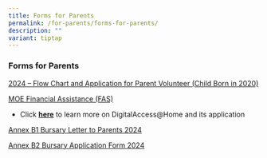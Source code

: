 ```yaml
---
title: Forms for Parents
permalink: /for-parents/forms-for-parents/
description: ""
variant: tiptap
---
```

<h3>Forms for Parents</h3>
<p><a href="/files/For Parents/Forms for Parents/2024____Flow_Chart_for_Parent_Volunteer___Child_Born_in_2020_.pdf" rel="noopener noreferrer nofollow" target="_blank">2024 – Flow Chart and Application for Parent Volunteer (Child Born in 2020)</a>
</p>
<p><a href="https://www.moe.gov.sg/financial-matters/financial-assistance" rel="noopener noreferrer nofollow" target="_blank">MOE Financial Assistance (FAS)</a>
</p>
<ul data-tight="true" class="tight">
<li>
<p>Click&nbsp;<strong><a href="https://eservice.imda.gov.sg/das/homepage" rel="noopener noreferrer nofollow" target="_blank">here</a></strong>&nbsp;to
learn more on DigitalAccess@Home and its application</p>
</li>
</ul>
<p><a href="/files/For Parents/Forms for Parents/Annex_B1_MTS_Bursary_Letter_to_Parents.pdf" rel="noopener noreferrer nofollow" target="_blank">Annex B1 Bursary Letter to Parents 2024</a>
</p>
<p><a href="/files/For Parents/Forms for Parents/Annex_B2_MTS_Bursary_Application_Form.pdf" rel="noopener noreferrer nofollow" target="_blank">Annex B2 Bursary Application Form 2024</a>
</p>
<p></p>
<p></p>